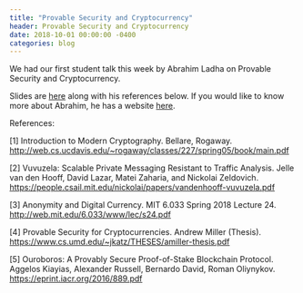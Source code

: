 ```yaml
---
title: "Provable Security and Cryptocurrency"
header: Provable Security and Cryptocurrency
date: 2018-10-01 00:00:00 -0400
categories: blog
---
```


We had our first student talk this week by Abrahim Ladha on Provable Security and Cryptocurrency.

Slides are <a href="https://drive.google.com/open?id=1sskdo1RqcR7LLX9yx5O9SesEFvPyH-fb">here</a> along with his references below. If you would like to know more about Abrahim, he has a website <a href="https://ladha.me/">here</a>.

References:

[1] Introduction to Modern Cryptography. Bellare, Rogaway. http://web.cs.ucdavis.edu/~rogaway/classes/227/spring05/book/main.pdf

[2] Vuvuzela: Scalable Private Messaging Resistant to Traffic Analysis. Jelle van den Hooff, David Lazar, Matei Zaharia, and Nickolai Zeldovich. https://people.csail.mit.edu/nickolai/papers/vandenhooff-vuvuzela.pdf

[3] Anonymity and Digital Currency. MIT 6.033 Spring 2018 Lecture 24. http://web.mit.edu/6.033/www/lec/s24.pdf

[4] Provable Security for Cryptocurrencies. Andrew Miller (Thesis). https://www.cs.umd.edu/~jkatz/THESES/amiller-thesis.pdf

[5] Ouroboros: A Provably Secure Proof-of-Stake Blockchain Protocol. Aggelos Kiayias, Alexander Russell, Bernardo David, Roman Oliynykov. https://eprint.iacr.org/2016/889.pdf
